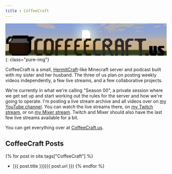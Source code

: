 ```yaml
---
title : CoffeeCraft
---
```


![CoffeeCraft Logo](/res/logo-coffeecraft.png){: class="pure-img"}

CoffeeCraft is a small, [HermitCraft](http://hermitcraft.com/)-like Minecraft server and podcast built with my sister and her husband. The three of us plan on posting weekly videos independently, a few live streams, and a few collaborative projects.

We're currently in what we're calling "Season 00", a private session where we get set up and start working out the rules for the server and how we're going to operate. I'm posting a live stream archive and all videos over on [my YouTube channel](https://www.youtube.com/channel/UCXafqhKHbkSUIrq0LAuu0tw). You can watch the live streams there, on [my Twitch stream](https://www.twitch.tv/anonjr_live), or on [my Mixer stream](https://mixer.com/AnonJr_Live). Twitch and Mixer should also have the last few live streams available for a bit.

You can get everything over at [CoffeeCraft.us](https://www.coffeecraft.us/).

## CoffeeCraft Posts
{% for post in site.tags["CoffeeCraft"] %}
 * [{{ post.title }}]({{ post.url }}) {% endfor %}
